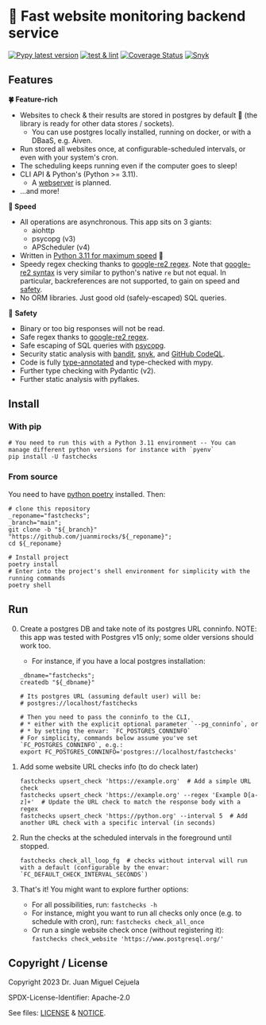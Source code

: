 # 🚥 Fast website monitoring backend service

[![Pypy latest version](https://img.shields.io/pypi/v/fastchecks.svg?color=blue)](https://pypi.org/project/fastchecks/)
[![test & lint](https://github.com/juanmirocks/fastchecks/actions/workflows/test_n_lint.yml/badge.svg)](https://github.com/juanmirocks/fastchecks/actions/workflows/test_n_lint.yml)
[![Coverage Status](https://coveralls.io/repos/github/juanmirocks/fastchecks/badge.svg?branch=develop)](https://coveralls.io/github/juanmirocks/fastchecks?branch=develop)
[![Snyk](https://img.shields.io/badge/%20Snyk_security-monitored-8742B8?logo=snyk&logoColor=white)](https://github.com/juanmirocks/fastchecks/actions)



## Features

**🍀 Feature-rich**
* Websites to check & their results are stored in postgres by default 🐘 (the library is ready for other data stores / sockets).
  * You can use postgres locally installed, running on docker, or with a DBaaS, e.g. Aiven.
* Run stored all websites once, at configurable-scheduled intervals, or even with your system's cron.
* The scheduling keeps running even if the computer goes to sleep!
* CLI API & Python's (Python >= 3.11).
  * A [webserver](https://github.com/juanmirocks/fastchecks/issues/3) is planned.
* ...and more!


**🚀 Speed**
* All operations are asynchronous. This app sits on 3 giants:
  * aiohttp
  * psycopg (v3)
  * APScheduler (v4)
* Written in [Python 3.11 for maximum speed](https://docs.python.org/3/whatsnew/3.11.html#summary-release-highlights) 🐍
* Speedy regex checking thanks to [google-re2 regex](https://github.com/google/re2). Note that [google-re2 syntax](https://github.com/google/re2/wiki/Syntax) is very similar to python's native `re` but not equal. In particular, backreferences are not supported, to gain on speed and [safety](https://snyk.io/blog/redos-and-catastrophic-backtracking/).
* No ORM libraries. Just good old (safely-escaped) SQL queries.


🧘 **Safety**
* Binary or too big responses will not be read.
* Safe regex thanks to [google-re2 regex](https://github.com/google/re2).
* Safe escaping of SQL queries with [psycopg](https://www.psycopg.org/psycopg3/docs/advanced/typing.html#checking-literal-strings-in-queries).
* Security static analysis with [bandit](https://github.com/PyCQA/bandit), [snyk](https://snyk.io), and [GitHub CodeQL](https://codeql.github.com/).
* Code is fully [type-annotated](https://mypy.readthedocs.io/en/stable/cheat_sheet_py3.html) and type-checked with mypy.
* Further type checking with Pydantic (v2).
* Further static analysis with pyflakes.



## Install

### With pip

```shell
# You need to run this with a Python 3.11 environment -- You can manage different python versions for instance with `pyenv`
pip install -U fastchecks
```


### From source

You need to have [python poetry](https://python-poetry.org/docs/) installed. Then:

```shell
# clone this repository
_reponame="fastchecks";
_branch="main";
git clone -b "${_branch}" "https://github.com/juanmirocks/${_reponame}";
cd ${_reponame}

# Install project
poetry install
# Enter into the project's shell environment for simplicity with the running commands
poetry shell
```


## Run

0. Create a postgres DB and take note of its postgres URL conninfo. NOTE: this app was tested with Postgres v15 only; some older versions should work too.
    * For instance, if you have a local postgres installation:
    ```shell
    _dbname="fastchecks";
    createdb "${_dbname}"

    # Its postgres URL (assuming default user) will be:
    # postgres://localhost/fastchecks

    # Then you need to pass the conninfo to the CLI,
    # * either with the explicit optional parameter `--pg_conninfo`, or
    # * by setting the envar: `FC_POSTGRES_CONNINFO`
    # For simplicity, commands below assume you've set `FC_POSTGRES_CONNINFO`, e.g.:
    export FC_POSTGRES_CONNINFO='postgres://localhost/fastchecks'
    ```

2. Add some website URL checks info (to do check later)
    ```shell
    fastchecks upsert_check 'https://example.org'  # Add a simple URL check
    fastchecks upsert_check 'https://example.org' --regex 'Example D[a-z]+'  # Update the URL check to match the response body with a regex
    fastchecks upsert_check 'https://python.org' --interval 5  # Add another URL check with a specific interval (in seconds)
    ```

3. Run the checks at the scheduled intervals in the foreground until stopped.
    ```shell
    fastchecks check_all_loop_fg  # checks without interval will run with a default (configurable by the envar: `FC_DEFAULT_CHECK_INTERVAL_SECONDS`)
    ```

4. That's it! You might want to explore further options:
    * For all possibilities, run: `fastchecks -h`
    * For instance, might you want to run all checks only once (e.g. to schedule with cron), run: `fastchecks check_all_once`
    * Or run a single website check once (without registering it): `fastchecks check_website 'https://www.postgresql.org/'`



## Copyright / License

Copyright 2023 Dr. Juan Miguel Cejuela

SPDX-License-Identifier: Apache-2.0

See files: [LICENSE](./LICENSE) & [NOTICE](./NOTICE).
